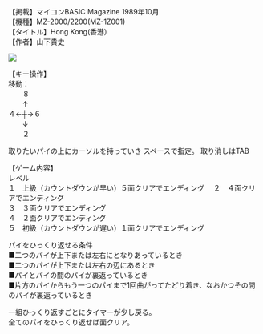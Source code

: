 【掲載】マイコンBASIC Magazine 1989年10月  
【機種】MZ-2000/2200(MZ-1Z001)  
【タイトル】Hong Kong(香港）  
【作者】山下貴史  
  
[![](https://img.youtube.com/vi/zDHeifbvpz4/0.jpg)](https://www.youtube.com/watch?v=zDHeifbvpz4)    
  
【キー操作】  
移動：  
　　８  
　　↑  
４←┼→６  
　　↓  
　　２  
  
取りたいパイの上にカーソルを持っていき
スペースで指定。
取り消しはTAB  
  
【ゲーム内容】  
レベル  
１　上級（カウントダウンが早い）５面クリアでエンディング　
２　４面クリアでエンディング  
３　３面クリアでエンディング  
４　２面クリアでエンディング  
５　初級（カウントダウンが遅い）１面クリアでエンディング  
  
パイをひっくり返せる条件  
■二つのパイが上下または左右にとなりあっているとき  
■二つのパイが上下または左右の辺にあるとき  
■パイとパイの間のパイが裏返っているとき  
■片方のパイからもう一つのパイまで1回曲がってたどり着き、なおかつその間のパイが裏返っているとき  
  
一組ひっくり返すごとにタイマーが少し戻る。  
全てのパイをひっくり返せば面クリア。  
